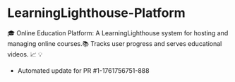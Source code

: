 # LearningLighthouse-Platform
🎓 Online Education Platform: A LearningLighthouse system for hosting and managing online courses.📚 Tracks user progress and serves educational videos. 📈 💡


- Automated update for PR #1-1761756751-888